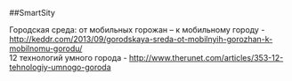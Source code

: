 ##SmartSity

Городская среда: от мобильных горожан – к мобильному городу - http://keddr.com/2013/09/gorodskaya-sreda-ot-mobilnyih-gorozhan-k-mobilnomu-gorodu/  
12 технологий умного города - http://www.therunet.com/articles/353-12-tehnologiy-umnogo-goroda  